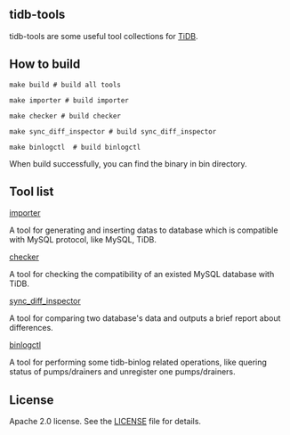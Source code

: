 ## tidb-tools

tidb-tools are some useful tool collections for [TiDB](https://github.com/pingcap/tidb).


## How to build

```
make build # build all tools

make importer # build importer

make checker # build checker

make sync_diff_inspector # build sync_diff_inspector

make binlogctl  # build binlogctl
```

When build successfully, you can find the binary in bin directory.

## Tool list

[importer](./importer)

A tool for generating and inserting datas to database which is compatible with MySQL protocol, like MySQL, TiDB.

[checker](./checker)

A tool for checking the compatibility of an existed MySQL database with TiDB.

[sync_diff_inspector](./sync_diff_inspector)

A tool for comparing two database's data and outputs a brief report about differences.

[binlogctl](./tidb_binlog/binlogctl)

A tool for performing some tidb-binlog related operations, like quering status of pumps/drainers and unregister one pumps/drainers.

## License
Apache 2.0 license. See the [LICENSE](./LICENSE) file for details.
